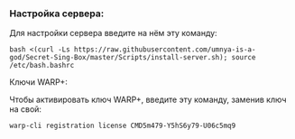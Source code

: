 ### Настройка сервера:

Для настройки сервера введите на нём эту команду:

```
bash <(curl -Ls https://raw.githubusercontent.com/umnya-is-a-god/Secret-Sing-Box/master/Scripts/install-server.sh); source /etc/bash.bashrc
```

Ключи WARP+:

Чтобы активировать ключ WARP+, введите эту команду, заменив ключ на свой:

```
warp-cli registration license CMD5m479-Y5hS6y79-U06c5mq9
```
